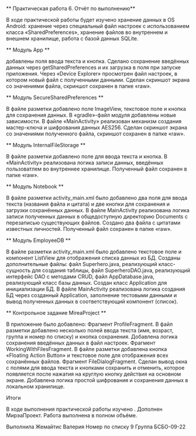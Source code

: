 **  Практическая работа 6. Отчёт по выполнению**

В ходе практической работы будет изучено хранение данных в OS Android: хранение через специальный файл настроек с использованием класса «SharedPreferences», хранение файлов во внутреннем и внешнем хранилище, работа с базой данных SQLite.

**  Модуль App **

добавлены поля ввода текста и кнопка. Сделано сохранение введённых данных через getSharedPreferences и их загрузка в поля при запуске приложения. Через «Device Explorer» просмотрен файл настроек, в котором новый файл с полученными данными. Сделан скриншот экрана со значениями файла, скриншот сохранен в папке «raw».

**  Модуль SecureSharedPreferences **

В файле разметки добавлено поле ImageView, текстовое поле и кнопка для сохранения данных. В «gradle»-файл модуля добавлены новые зависимости. В файле «MainActivity» реализован механизм создания мастер-ключа и шифрования данных AES256. Сделан скриншот экрана со значениями полученного файла, скриншот сохранен в папке «raw».

**  Модуль InternalFileStorage **

В файле разметки добавлено поле для ввода текста и кнопка. В «MainActivity» реализована логика записи данных, введённых пользоватлем во внутреннее хранилище. Полученный файл сохранен в папке «raw».

**  Модуль Notebook **

В файле разметки activity_main.xml было добавлено два поля для ввода текста (названия файла и цитата) и две кнопки для сохранения и загрузки сохранённых данных. В файле MainActivity реализована логика записи полученных данных в общедоступную директорию Documents с перезаписью существующих файлов. Создано два файла с цитатами известных личностей. Полученный файл сохранен в папке «raw».

**  Модуль EmployeeDB **

В файле разметки activity_main.xml было добавлено текстовое поле и компонент ListView для отображения списка данных из БД. Созданы дополнительные файлы: файл Superhero.java, реализующий класс-сущность для создания таблицы, файл SuperheroDAO.java, реализующий интерфейс DAO с методами CRUD, файл AppDatabase.java, реализующий класс базы данных. Создан класс Application для инициализации БД. В файле MainActivity реализована логика создания БД через созданный Application, заполнение тестовыми данными и вывод полученных данных в соответствующий компонент (список).



**  Контрольное задание MireaProject **

В приложение было добавлено:
Фрагмент ProfileFragment. В файл разметки добавлено несколько полей ввода текста (имя, возраст, группа и номер по списку) и кнопка сохранения. Добавлена логика сохранения введённых данных в файл настроек.
Фрагмент WorkingWithFilesFragment. В файле разметки добавлена кнопка «Floating Action Button» и текстовое поле для отображения всех сохранённых файлов. 
Фрагмент FileDialogFragment. Сделан вывод окна с полями для ввода текста и кнопками сохранить и отменить, которое появляется после нажатия на круглую  кнопку действия на основном экране. Добавлена логика простой шифрования и сохранения данных в локальном хранилище.


Итоги

В ходе выполнения практической работы изучено . Дополнен МирэаПроект. Работа выполнена в полном объёме.

Выполнила Жемайтис Валерия
Номер по списку 9
Группа БСБО-09-22
